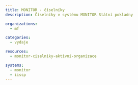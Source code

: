 ```yaml
---
title: MONITOR - číselníky
description: Číselníky v systému MONITOR Státní pokladny

organizations:
  - mf

categories:
  - vydaje

resources:
  - monitor-ciselniky-aktivni-organizace

systems:
  - monitor
  - iissp
---
```

